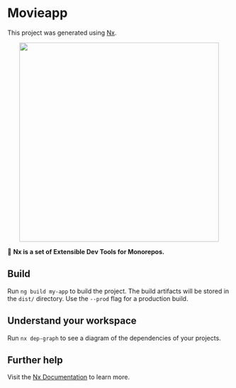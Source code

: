 # Movieapp

This project was generated using [Nx](https://nx.dev).

<p align="center"><img src="https://raw.githubusercontent.com/nrwl/nx/master/nx-logo.png" width="450"></p>

🔎 **Nx is a set of Extensible Dev Tools for Monorepos.**

## Build

Run `ng build my-app` to build the project. The build artifacts will be stored in the `dist/` directory. Use the `--prod` flag for a production build.



## Understand your workspace

Run `nx dep-graph` to see a diagram of the dependencies of your projects.

## Further help

Visit the [Nx Documentation](https://nx.dev/angular) to learn more.
